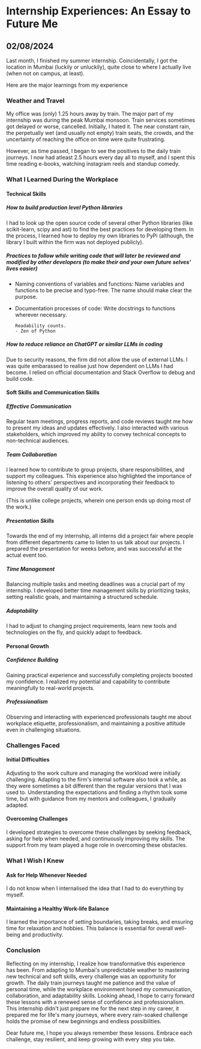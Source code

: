 # Internship Experiences: An Essay to Future Me
## 02/08/2024 

Last month, I finished my summer internship. Coincidentally, I got the location in Mumbai (luckily or unluckily), quite close to where I actually live (when not on campus, at least). 

Here are the major learnings from my experience

### Weather and Travel

My office was (only) 1.25 hours away by train. The major part of my internship was during the peak Mumbai monsoon. Train services sometimes got delayed or worse, cancelled. Initially, I hated it. The near constant rain, the perpetually wet (and usually not empty) train seats, the crowds, and the uncertainty of reaching the office on time were quite frustrating. 

However, as time passed, I began to see the positives to the daily train journeys. I now had atleast 2.5 hours every day all to myself, and I spent this time reading e-books, watching instagram reels and standup comedy. 

### What I Learned During the Workplace

#### Technical Skills

##### How to build production level Python libraries

I had to look up the open source code of several other Python libraries (like scikit-learn, scipy and ast) to find the best practices for developing them. In the process, I learned how to deploy my own libraries to PyPi (although, the library I built within the firm was not deployed publicly). 

##### Practices to follow while writing code that will later be reviewed and modified by other developers (to make their and your own future selves' lives easier)

- Naming conventions of variables and functions: Name variables and functions to be precise and typo-free. The name should make clear the purpose. 

- Documentation processes of code: Write docstrings to functions wherever necessary. 

    ```
    Readability counts.
    - Zen of Python
    ```

##### How to reduce reliance on ChatGPT or similar LLMs in coding

Due to security reasons, the firm did not allow the use of external LLMs. I was quite embarassed to realise just how dependent on LLMs I had become. I relied on official documentation and Stack Overflow to debug and build code.

#### Soft Skills and Communication Skills

##### Effective Communication

Regular team meetings, progress reports, and code reviews taught me how to present my ideas and updates effectively. I also interacted with various stakeholders, which improved my ability to convey technical concepts to non-technical audiences.

##### Team Collaboration

I learned how to contribute to group projects, share responsibilities, and support my colleagues. This experience also highlighted the importance of listening to others' perspectives and incorporating their feedback to improve the overall quality of our work.

(This is unlike college projects, wherein one person ends up doing most of the work.)

##### Presentation Skills

Towards the end of my internship, all interns did a project fair where people from different departments came to listen to us talk about our projects. I prepared the presentation for weeks before, and was successful at the actual event too. 

##### Time Management

Balancing multiple tasks and meeting deadlines was a crucial part of my internship. I developed better time management skills by prioritizing tasks, setting realistic goals, and maintaining a structured schedule.

##### Adaptability

I had to adjust to changing project requirements, learn new tools and technologies on the fly, and quickly adapt to feedback. 

#### Personal Growth

##### Confidence Building

Gaining practical experience and successfully completing projects boosted my confidence. I realized my potential and capability to contribute meaningfully to real-world projects. 

##### Professionalism

Observing and interacting with experienced professionals taught me about workplace etiquette, professionalism, and maintaining a positive attitude even in challenging situations.

### Challenges Faced

#### Initial Difficulties

Adjusting to the work culture and managing the workload were initially challenging. Adapting to the firm's internal software also took a while, as they were sometimes a bit different than the regular versions that I was used to. Understanding the expectations and finding a rhythm took some time, but with guidance from my mentors and colleagues, I gradually adapted.

#### Overcoming Challenges

I developed strategies to overcome these challenges by seeking feedback, asking for help when needed, and continuously improving my skills. The support from my team played a huge role in overcoming these obstacles.

### What I Wish I Knew

#### Ask for Help Whenever Needed

I do not know when I internalised the idea that I had to do everything by myself. 

#### Maintaining a Healthy Work-life Balance

I learned the importance of setting boundaries, taking breaks, and ensuring time for relaxation and hobbies. This balance is essential for overall well-being and productivity.

### Conclusion

Reflecting on my internship, I realize how transformative this experience has been. From adapting to Mumbai's unpredictable weather to mastering new technical and soft skills, every challenge was an opportunity for growth. The daily train journeys taught me patience and the value of personal time, while the workplace environment honed my communication, collaboration, and adaptability skills. Looking ahead, I hope to carry forward these lessons with a renewed sense of confidence and professionalism. This internship didn't just prepare me for the next step in my career, it prepared me for life's many journeys, where every rain-soaked challenge holds the promise of new beginnings and endless possibilities.

Dear future me, I hope you always remember these lessons. Embrace each challenge, stay resilient, and keep growing with every step you take.
